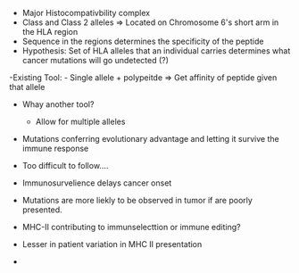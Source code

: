 - Major Histocompativbility complex
- Class and Class 2 alleles => Located on Chromosome 6's short arm in the HLA region
- Sequence in the regions determines the specificity of the peptide
- Hypothesis: Set of HLA alleles that an individual carries determines what
cancer mutations will go undetected (?)

-Existing Tool:
	- Single allele + polypeitde => Get affinity of peptide given that allele
- Whay another tool?
	- Allow for multiple alleles 
	
- Mutations conferring evolutionary advantage and letting it survive the immune response
- Too difficult to follow....


- Immunosurvelience delays cancer onset
- Mutations are more liekly to be observed in tumor if
are poorly presented.


- MHC-II contributing to immunselecttion or immune editing?
- Lesser in patient variation in MHC II presentation


-
